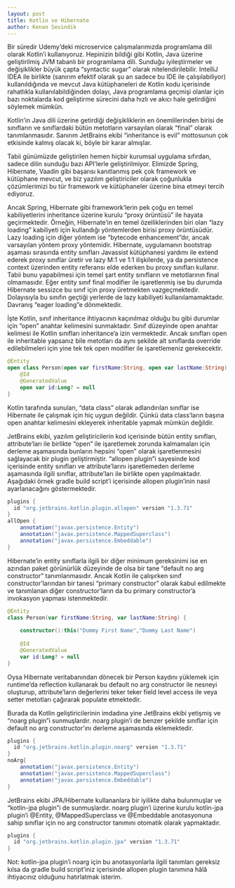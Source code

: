 ```yaml
---
layout: post
title: Kotlin ve Hibernate
author: Kenan Sevindik
---
```


Bir süredir Udemy’deki microservice çalışmalarımızda programlama dili olarak Kotlin’i kullanıyoruz. Hepinizin bildiği 
gibi Kotlin, Java üzerine geliştirilmiş JVM tabanlı bir programlama dili. Sunduğu iyileştirmeler ve değişiklikler büyük 
çapta “syntactic sugar” olarak nitelendirilebilir. IntelliJ IDEA ile birlikte (sanırım efektif olarak şu an sadece bu IDE 
ile çalışılabiliyor) kullanıldığında ve mevcut Java kütüphaneleri de Kotlin kodu içerisinde rahatlıkla kullanılabildiğinden 
dolayı, Java programlama geçmişi olanlar için bazı noktalarda kod geliştirme sürecini daha hızlı ve akıcı hale getirdiğini 
söylemek mümkün.

Kotlin’in Java dili üzerine getirdiği değişikliklerin en önemlilerinden birisi de sınıfların ve sınıflardaki bütün 
metotların varsayılan olarak “final” olarak tanımlanmasıdır. Sanırım JetBrains ekibi “inheritance is evil” mottosunun çok 
etkisinde kalmış olacak ki, böyle bir karar almışlar.

Tabii günümüzde geliştirilen hemen hiçbir kurumsal uygulama sıfırdan, sadece dilin sunduğu bazı API’lerle geliştirilmiyor. 
Elimizde Spring, Hibernate, Vaadin gibi başarısı kanıtlanmış pek çok framework ve kütüphane mevcut, ve biz yazılım 
geliştiriciler olarak çoğunlukla çözümlerimizi bu tür framework ve kütüphaneler üzerine bina etmeyi tercih ediyoruz.

Ancak Spring, Hibernate gibi framework’lerin pek çoğu en temel kabiliyetlerini inheritance üzerine kurulu “proxy örüntüsü” 
ile hayata geçirmektedir. Örneğin, Hibernate’in en temel özelliklerinden biri olan “lazy loading” kabiliyeti için kullandığı 
yöntemlerden birisi proxy örüntüsüdür. Lazy loading için diğer yöntem ise “bytecode enhancement”dır, ancak varsayılan 
yöntem proxy yöntemidir. Hibernate, uygulamanın bootstrap aşaması sırasında entity sınıfları Javassist kütüphanesi yardımı 
ile extend ederek proxy sınıflar üretir ve lazy M:1 ve 1:1 ilişkilerde, ya da persistence context üzerinden entity referansı 
elde ederken bu proxy sınıfları kullanır. Tabii bunu yapabilmesi için temel şart entity sınıfların ve metotlarının final 
olmamasıdır. Eğer entity sınıf final modifier ile işaretlenmiş ise bu durumda Hibernate sessizce bu sınıf için proxy 
üretmekten vazgeçmektedir. Dolayısıyla bu sınıfın geçtiği yerlerde de lazy kabiliyeti kullanılamamaktadır. Davranış 
“eager loading”e dönmektedir.

İşte Kotlin, sınıf inheritance ihtiyacının kaçınılmaz olduğu bu gibi durumlar için “open” anahtar kelimesini sunmaktadır. 
Sınıf düzeyinde open anahtar kelimesi ile Kotlin sınıfları inheritance’a izin vermektedir. Ancak sınıfları open ile 
inheritable yapsanız bile metotları da aynı şekilde alt sınıflarda override edilebilmeleri için yine tek tek open modifier 
ile işaretlemeniz gerekecektir.

```kotlin
@Entity
open class Person(open var firstName:String, open var lastName:String) {
    @Id
    @GeneratedValue
    open var id:Long? = null
}
```

Kotlin tarafında sunulan, “data class” olarak adlandırılan sınıflar ise Hibernate ile çalışmak için hiç uygun değildir. 
Çünkü data class’ların başına open anahtar kelimesini ekleyerek inheritable yapmak mümkün değildir.

JetBrains ekibi, yazılım geliştiricilerin kod içerisinde bütün entity sınıfları, attribute’ları ile birlikte “open” ile 
işaretlemek zorunda kalmamaları için derleme aşamasında bunların hepsini “open” olarak işaretlenmesini sağlayacak bir 
plugin geliştirmiştir. “allopen plugin”i sayesinde kod içerisinde entity sınıfları ve attribute’larını işaretlemeden 
derleme aşamasında ilgili sınıflar, attribute’ları ile birlikte open yapılmaktadır. Aşağıdaki örnek gradle build script’i 
içerisinde allopen plugin’inin nasıl ayarlanacağını göstermektedir.

```gradle
plugins {
  id "org.jetbrains.kotlin.plugin.allopen" version "1.3.71"
}
allOpen {
    annotation("javax.persistence.Entity")
    annotation("javax.persistence.MappedSuperclass")
    annotation("javax.persistence.Embeddable")
}
```

Hibernate’in entity sınıflarla ilgili bir diğer minimum gereksinimi ise en azından paket görünürlük düzeyinde de olsa bir 
tane “default no arg constructor” tanımlanmasıdır. Ancak Kotlin ile çalışırken sınıf constructor’larından bir tanesi 
“primary constructor” olarak kabul edilmekte ve tanımlanan diğer constructor’ların da bu primary constructor’a invokasyon 
yapması istenmektedir.

```kotlin
@Entity
class Person(var firstName:String, var lastName:String) {
    
    constructor():this("Dummy First Name","Dummy Last Name")
    
    @Id
    @GeneratedValue
    var id:Long? = null
}
```

Oysa Hibernate veritabanından dönecek bir Person kaydını yüklemek için runtime’da reflection kullanarak bu default no arg 
constructor ile nesneyi oluşturup, attribute’ların değerlerini teker teker field level access ile veya setter metotları 
çağırarak populate etmektedir.

Burada da Kotlin geliştiricilerinin imdadına yine JetBrains ekibi yetişmiş ve “noarg plugin”i sunmuşlardır. noarg plugin’i 
de benzer şekilde sınıflar için default no arg constructor’ını derleme aşamasında eklemektedir.

```gradle
plugins {
  id "org.jetbrains.kotlin.plugin.noarg" version "1.3.71"
}
noArg{
    annotation("javax.persistence.Entity")
    annotation("javax.persistence.MappedSuperclass")
    annotation("javax.persistence.Embeddable")
}
```

JetBrains ekibi JPA/Hibernate kullananlara bir iyilikte daha bulunmuşlar ve “kotlin-jpa plugin”i de sunmuşlardır. noarg 
plugin’i üzerine kurulu kotlin-jpa plugin’i @Entity, @MappedSuperclass ve @Embeddable anotasyonuna sahip sınıflar için 
no arg constructor tanımını otomatik olarak yapmaktadır.

```gradle
plugins {
  id "org.jetbrains.kotlin.plugin.jpa" version "1.3.71"
}
```

Not: kotlin-jpa plugin’i noarg için bu anotasyonlarla ilgili tanımları gereksiz kılsa da gradle build script’iniz içerisinde 
allopen plugin tanımına hâlâ ihtiyacınız olduğunu hatırlatmak isterim.
